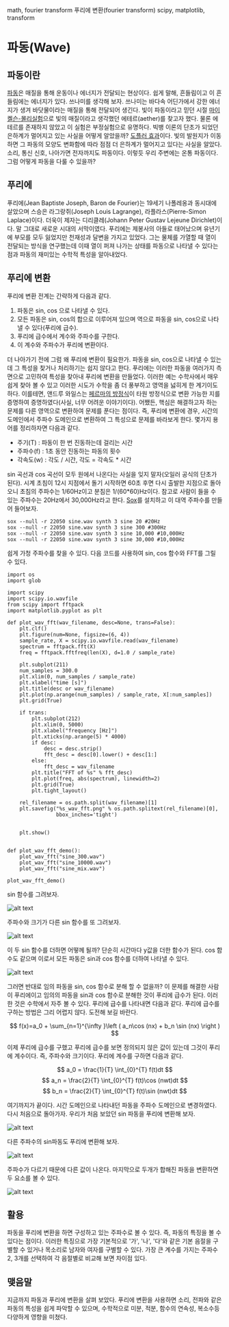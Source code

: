 math, fourier transform
푸리에 변환(fourier transform)
scipy, matplotlib, transform

# 파동(Wave)
## 파동이란
[파동](http://ko.wikipedia.org/wiki/%ED%8C%8C%EB%8F%99)은 매질을 통해 운동이나 에너지가 전달되는 현상이다. 쉽게 말해, 흔들림이고 이 흔들림에는 에너지가 있다. 쓰나미를 생각해 보자. 쓰나미는 바다속 어딘가에서 강한 에너지가 생겨 바닷물이라는 매질을 통해 전달되어 생긴다. 빛이 파동이라고 믿던 시절 [마이켈슨-몰리실험](http://ko.wikipedia.org/wiki/%EC%97%90%ED%85%8C%EB%A5%B4_%28%EB%AC%BC%EB%A6%AC%29)으로 빛의 매질이라고 생각했던 에테르(aether)를 찾고자 했다. 물론 에테르를 존재하지 않았고 이 실험은 부정실험으로 유명하다. 빅뱅 이론의 단초가 되었던 은하계가 멀어지고 있는 사실을 어떻게 알았을까? [도플러 효과](http://ko.wikipedia.org/wiki/%EB%8F%84%ED%94%8C%EB%9F%AC_%ED%9A%A8%EA%B3%BC)이다. 빛의 발원지가 이동하면 그 파동의 모양도 변화함에 따라 점점 더 은하계가 멀어지고 있다는 사실을 알았다. 소리, 통신 신호, 나아가면 전자까지도 파동이다. 이렇듯 우리 주변에는 온통 파동이다. 그럼 어떻게 파동을 다룰 수 있을까?

## 푸리에
푸리에(Jean Baptiste Joseph, Baron de Fourier)는 19세기 나폴레옹과 동시대에 살았으며 스승은 라그랑쥐(Joseph Louis Lagrange), 라플라스(Pierre-Simon Laplace)이다. 더욱이 제자는 디리클레(Johann Peter Gustav Lejeune Dirichlet)이다. 말 그대로 새로운 시대의 서막이였다. 푸리에는 제봉사의 아들로 태어났으며 유년기에 부모를 모두 잃었지만 천재성과 달변을 가지고 있었다. 그는 물체를 가열할 때 열이 전달되는 방식을 연구했는데 이때 열이 퍼져 나가는 상태를 파동으로 나타낼 수 있다는 점과 파동의 재미있는 수학적 특성을 알아내었다.

## 푸리에 변환
푸리에 변환 전계는 간략하게 다음과 같다.

 1. 파동은 sin, cos 으로 나타낼 수 있다.
 1. 모든 파동은 sin, cos의 합으로 이루어져 있으며 역으로 파동을 sin, cos으로 나타낼 수 있다(푸리에 급수).
 1. 푸리에 급수에서 계수와 주파수를 구한다.
 1. 이 계수와 주파수가 푸리에 변환이다.
 
더 나아가기 전에 그럼 왜 푸리에 변환이 필요한가. 파동을 sin, cos으로 나타낼 수 있는데 그 특성을 찾거나 처리하기는 쉽지 않다고 한다. 푸리에는 이러한 파동을 여러가지 측면으로 고민하여 특성을 찾아내 푸리에 변환을 만들었다. 이러한 예는 수학사에서 매우 쉽게 찾아 볼 수 있고 이러한 시도가 수학을 좀 더 풍부하고 영역을 넗히게 한 계기이도 하다. 이를테면, 앤드루 와일스는 [페르마의 방정식](http://ko.wikipedia.org/wiki/%ED%8E%98%EB%A5%B4%EB%A7%88%EC%9D%98_%EB%A7%88%EC%A7%80%EB%A7%89_%EC%A0%95%EB%A6%AC)이 타원 방정식으로 변환 가능한 지를 증명하여 증명하였다(사실, 너무 어려운 이야기이다). 어쨌든, 핵심은 해결하고자 하는 문제를 다른 영역으로 변환하여 문제를 푼다는 점이다. 즉, 푸리에 변환에 경우, 시간의 도메인에서 주파수 도메인으로 변환하여 그 특성으로 문제를 바라보게 한다.
몇가지 용어를 정리하자면 다음과 같다.

* 주기(T)  : 파동이 한 번 진동하는데 걸리는 시간
* 주파수(f) : 1초 동안 진동하는 파동의 횟수
* 각속도(w) : 각도 / 시간, 각도 = 각속도 * 시간

sin 곡선과 cos 곡선이 모두 원에서 나온다는 사실을 잊지 말자(오일러 공식의 단초가 된다). 시계 초침이 12시 지점에서 돌기 시작하면 60초 후면 다시 출발한 지점으로 돌아오니 초침의 주파수는 1/60Hz이고 분침은 1/(60*60)Hz이다. 참고로 사람이 들을 수 있는 주파수는 20Hz에서 30,000Hz라고 한다. [Sox](http://sox.sourceforge.net/)를 설치하고 이 대역 주파수를 만들어 들어보자.

    sox --null -r 22050 sine.wav synth 3 sine 20 #20Hz
    sox --null -r 22050 sine.wav synth 3 sine 300 #300Hz
    sox --null -r 22050 sine.wav synth 3 sine 10,000 #10,000Hz
    sox --null -r 22050 sine.wav synth 3 sine 30,000 #10,000Hz
    
쉽게 가청 주파수를 찾을 수 있다. 다음 코드를 사용하여 sin, cos 함수와 FFT를 그릴 수 있다.

    import os
    import glob

    import scipy
    import scipy.io.wavfile
    from scipy import fftpack
    import matplotlib.pyplot as plt

    def plot_wav_fft(wav_filename, desc=None, trans=False):
        plt.clf()
        plt.figure(num=None, figsize=(6, 4))
        sample_rate, X = scipy.io.wavfile.read(wav_filename)
        spectrum = fftpack.fft(X)
        freq = fftpack.fftfreq(len(X), d=1.0 / sample_rate)

        plt.subplot(211)
        num_samples = 300.0
        plt.xlim(0, num_samples / sample_rate)
        plt.xlabel("time [s]")
        plt.title(desc or wav_filename)
        plt.plot(np.arange(num_samples) / sample_rate, X[:num_samples])
        plt.grid(True)

        if trans:
            plt.subplot(212)
            plt.xlim(0, 5000)
            plt.xlabel("frequency [Hz]")
            plt.xticks(np.arange(5) * 4000)
            if desc:
                desc = desc.strip()
                fft_desc = desc[0].lower() + desc[1:]
            else:
                fft_desc = wav_filename
            plt.title("FFT of %s" % fft_desc)
            plt.plot(freq, abs(spectrum), linewidth=2)
            plt.grid(True)
            plt.tight_layout()

        rel_filename = os.path.split(wav_filename)[1]
        plt.savefig("%s_wav_fft.png" % os.path.splitext(rel_filename)[0],
                    bbox_inches='tight')


        plt.show()


    def plot_wav_fft_demo():
        plot_wav_fft("sine_300.wav")
        plot_wav_fft("sine_10000.wav")
        plot_wav_fft("sine_mix.wav")

    plot_wav_fft_demo()

sin 함수를 그려보자.

![alt text](/static/images/sine_300_wav_fft.png "sin300")

주파수와 크기가 다른 sin 함수를 또 그려보자.

![alt text](/static/images/sine_10000_wav_fft.png "sin10000")

이 두 sin 함수를 더하면 어떻께 될까? 단순히 시간마다 y값을 더한 함수가 된다. cos 함수도 같으며 이로서 모든 파동은 sin과 cos 함수를 더하여 나타낼 수 있다.

![alt text](/static/images/sine_mix_wav_fft.png "sin mix")

그러면 반대로 임의 파동을 sin, cos 함수로 분해 할 수 없을까? 이 문제를 해결한 사람이 푸리에이고 임의의 파동을 sin과 cos 함수로 분해한 것이 푸리에 급수가 된다. 이러한 것은 수학에서 자주 볼 수 있다. 푸리에 급수를 나타내면 다음과 같다. 푸리에 급수를 구하는 방법은 그리 어렵지 않다. 도전해 보길 바란다.

$$
f(x)=a_0 + \sum_{n=1}^{\infty }\left ( a_n\cos (nx) + b_n \sin (nx) \right )
$$

이제 푸리에 급수를 구했고 푸리에 급수를 보면 정의되지 않은 값이 있는데 그것이 푸리에 계수이다. 즉, 주파수와 크기이다. 푸리에 계수를 구하면 다음과 같다.

$$
a_0 = \frac{1}{T} \int_{0}^{T} f(t)dt
$$
$$
a_n = \frac{2}{T} \int_{0}^{T} f(t)\cos (nwt)dt
$$
$$
b_n = \frac{2}{T} \int_{0}^{T} f(t)\sin (nwt)dt
$$

여기까지가 끝이다. 시간 도메인으로 나타내던 파동을 주파수 도메인으로 변경하였다. 다시 처음으로 돌아가자. 우리가 처음 보았던 sin 파동을 푸리에 변환해 보자.

![alt text](/static/images/sine_300_wav_fft_.png "sin mix")

다른 주파수의 sin파동도 푸리에 변환해 보자.

![alt text](/static/images/sine_10000_wav_fft_.png "sin10000")

주파수가 다르기 때문에 다른 값이 나온다. 마지막으로 두개가 합해진 파동을 변환하면 두 요소를 볼 수 있다.

![alt text](/static/images/sine_mix_wav_fft_.png "sin mix")

## 활용
파동을 푸리에 변환을 하면 구성하고 있는 주파수로 볼 수 있다. 즉, 파동의 특징을 볼 수 있다는 점이다. 이러한 특징으로 가장 기본적으로 '가', '나', '다'와 같은 기본 음절을 구별할 수 있거나 목소리로 남자와 여자를 구별할 수 있다. 가장 큰 계수를 가지는 주파수 2, 3개를 선택하여 각 음절별로 비교해 보면 차이점 있다. 

## 맺음말
지금까지 파동과 푸리에 변환을 살펴 보았다. 푸리에 변환을 사용하면 소리, 전파와 같은 파동의 특성을 쉽게 파악할 수 있으며, 수학적으로 미분, 적분, 함수의 연속성, 복소수등 다양하게 영향을 미쳤다.